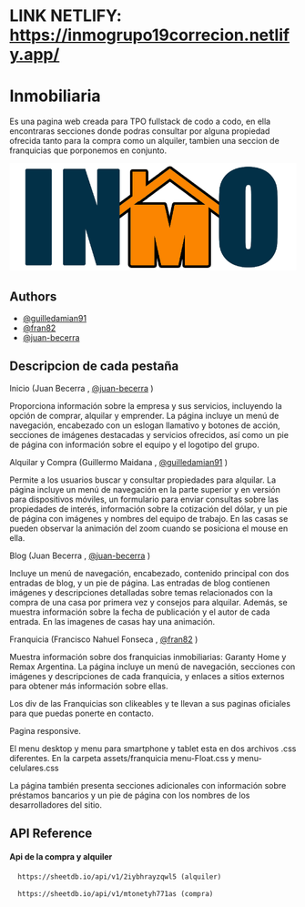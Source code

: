 
# LINK NETLIFY: https://inmogrupo19correcion.netlify.app/ #

# Inmobiliaria

Es una pagina web creada para TPO fullstack de codo a codo, en ella encontraras secciones donde podras consultar por alguna propiedad ofrecida tanto para la compra como un alquiler, tambien una seccion de franquicias que porponemos en conjunto.


![Logo](https://raw.githubusercontent.com/guilledamian91/inmobiliaria/main/sources/logo.png)


## Authors

- [@guilledamian91](https://github.com/guilledamian91)
- [@fran82](https://github.com/fran082)
- [@juan-becerra](https://github.com/jb-2015)


## Descripcion de cada pestaña

Inicio      (Juan Becerra ,  [@juan-becerra](https://github.com/jb-2015) )

Proporciona información sobre la empresa y sus servicios, incluyendo la opción de comprar, alquilar y emprender. La página incluye un menú de navegación, encabezado con un eslogan llamativo y botones de acción, secciones de imágenes destacadas y servicios ofrecidos, así como un pie de página con información sobre el equipo y el logotipo del grupo.

Alquilar y Compra       (Guillermo Maidana  ,  [@guilledamian91](https://github.com/guilledamian91) )

Permite a los usuarios buscar y consultar propiedades para alquilar. La página incluye un menú de navegación en la parte superior y en versión para dispositivos móviles, un formulario para enviar consultas sobre las propiedades de interés, información sobre la cotización del dólar, y un pie de página con imágenes y nombres del equipo de trabajo.
En las casas se pueden observar la animación del zoom cuando se posiciona el mouse en ella.

Blog      (Juan Becerra ,  [@juan-becerra](https://github.com/jb-2015) )

Incluye un menú de navegación, encabezado, contenido principal con dos entradas de blog, y un pie de página. Las entradas de blog contienen imágenes y descripciones detalladas sobre temas relacionados con la compra de una casa por primera vez y consejos para alquilar. Además, se muestra información sobre la fecha de publicación y el autor de cada entrada.
En las imagenes de casas hay una animación.

Franquicia        (Francisco Nahuel Fonseca ,  [@fran82](https://github.com/fran082) )

Muestra información sobre dos franquicias inmobiliarias: Garanty Home y Remax Argentina. La página incluye un menú de navegación, secciones con imágenes y descripciones de cada franquicia, y enlaces a sitios externos para obtener más información sobre ellas.

Los div de las Franquicias son clikeables y te llevan a sus paginas oficiales para que puedas ponerte en contacto.

Pagina responsive.

El menu desktop y menu para smartphone y tablet esta en dos archivos .css diferentes. En la carpeta assets/franquicia menu-Float.css y menu-celulares.css

La página también presenta secciones adicionales con información sobre préstamos bancarios y un pie de página con los nombres de los desarrolladores del sitio.
## API Reference

#### Api de la compra y alquiler

```http
  https://sheetdb.io/api/v1/2iybhrayzqwl5 (alquiler)
```
```http
  https://sheetdb.io/api/v1/mtonetyh771as (compra)

